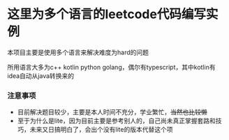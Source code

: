# 这里为多个语言的leetcode代码编写实例

本项目主要是使用多个语言来解决难度为hard的问题

所用语言大多为c++ kotlin python golang，偶尔有typescript，其中kotlin有idea自动从java转换来的

### 注意事项

+ 目前解决题目较少，主要是本人时间不充分，学业繁忙，~~当然也比较懒~~
+ 至于为什么是lite，因为目前主要是参考别人的，自己尚未真正掌握套路和技巧，未来又日搞明白了，会出个没有lite的版本代替这个项
